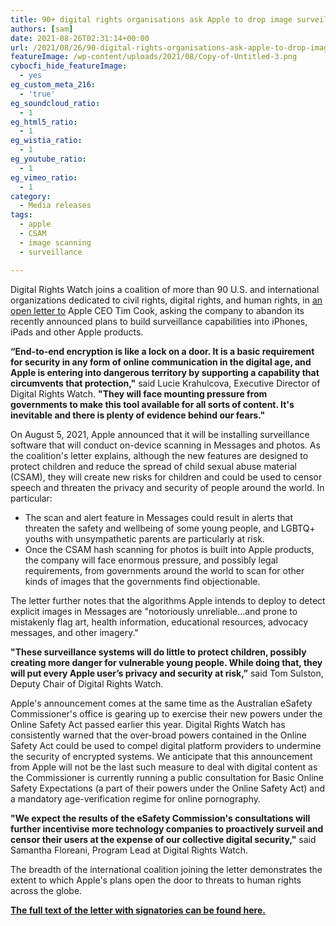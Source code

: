 ```yaml
---
title: 90+ digital rights organisations ask Apple to drop image surveillance plans
authors: [sam]
date: 2021-08-26T02:31:14+00:00
url: /2021/08/26/90-digital-rights-organisations-ask-apple-to-drop-image-surveillance-plans/
featureImage: /wp-content/uploads/2021/08/Copy-of-Untitled-3.png
cybocfi_hide_featureImage:
  - yes
eg_custom_meta_216:
  - 'true'
eg_soundcloud_ratio:
  - 1
eg_html5_ratio:
  - 1
eg_wistia_ratio:
  - 1
eg_youtube_ratio:
  - 1
eg_vimeo_ratio:
  - 1
category:
  - Media releases
tags:
  - apple
  - CSAM
  - image scanning
  - surveillance

---
```

Digital Rights Watch joins a coalition of more than 90 U.S. and international organizations dedicated to civil rights, digital rights, and human rights, in [an open letter to][1] Apple CEO Tim Cook, asking the company to abandon its recently announced plans to build surveillance capabilities into iPhones, iPads and other Apple products.

**&#8220;End-to-end encryption is like a lock on a door. It is a basic requirement for security in any form of online communication in the digital age, and Apple is entering into dangerous territory by supporting a capability that circumvents that protection,"** said Lucie Krahulcova, Executive Director of Digital Rights Watch. **"They will face mounting pressure from governments to make this tool available for all sorts of content. It's inevitable and there is plenty of evidence behind our fears."**

On August 5, 2021, Apple announced that it will be installing surveillance software that will conduct on-device scanning in Messages and photos. As the coalition's letter explains, although the new features are designed to protect children and reduce the spread of child sexual abuse material (CSAM), they will create new risks for children and could be used to censor speech and threaten the privacy and security of people around the world. In particular:

  * The scan and alert feature in Messages could result in alerts that threaten the safety and wellbeing of some young people, and LGBTQ+ youths with unsympathetic parents are particularly at risk.
  * Once the CSAM hash scanning for photos is built into Apple products, the company will face enormous pressure, and possibly legal requirements, from governments around the world to scan for other kinds of images that the governments find objectionable.

The letter further notes that the algorithms Apple intends to deploy to detect explicit images in Messages are "notoriously unreliable…and prone to mistakenly flag art, health information, educational resources, advocacy messages, and other imagery."

**"These surveillance systems will do little to protect children, possibly creating more danger for vulnerable young people. While doing that, they will put every Apple user&#8217;s privacy and security at risk,&#8221;** said Tom Sulston, Deputy Chair of Digital Rights Watch.

Apple's announcement comes at the same time as the Australian eSafety Commissioner's office is gearing up to exercise their new powers under the Online Safety Act passed earlier this year. Digital Rights Watch has consistently warned that the over-broad powers contained in the Online Safety Act could be used to compel digital platform providers to undermine the security of encrypted systems. We anticipate that this announcement from Apple will not be the last such measure to deal with digital content as the Commissioner is currently running a public consultation for Basic Online Safety Expectations (a part of their powers under the Online Safety Act) and a mandatory age-verification regime for online pornography.

**"We expect the results of the eSafety Commission's consultations will further incentivise more technology companies to proactively surveil and censor their users at the expense of our collective digital security,"** said Samantha Floreani, Program Lead at Digital Rights Watch.

The breadth of the international coalition joining the letter demonstrates the extent to which Apple's plans open the door to threats to human rights across the globe.

[**The full text of the letter with signatories can be found here.**][1]

 [1]: https://cdt.org/wp-content/uploads/2021/08/CDT-Coalition-ltr-to-Apple-19-August-2021.pdf
